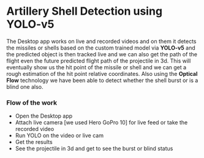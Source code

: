 # Artillery Shell Detection using YOLO-v5

The Desktop app works on live and recorded videos and on them it detects the missiles or shells based on the custom trained model via **YOLO-v5** and the predicted object is then tracked live and we can also get the path of the flight even the future predicted flight path of the projectile in 3d. This will eventually show us the hit point of the missile or shell and we can get a rough estimation of the hit point relative coordinates. Also using the **Optical Flow** technology we have been able to detect whether the shell burst or is a blind one also.

### Flow of the work
- Open the Desktop app
- Attach live camera [we used Hero GoPro 10] for live feed or take the recorded video
- Run YOLO on the video or live cam
- Get the results 
- See the projectile in 3d and get to see the burst or blind status
